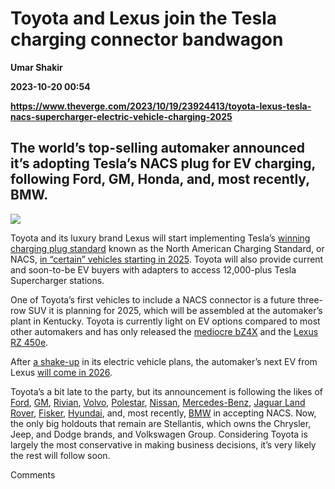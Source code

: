 # Toyota and Lexus join the Tesla charging connector bandwagon
**Umar Shakir**

**2023-10-20 00:54**

**https://www.theverge.com/2023/10/19/23924413/toyota-lexus-tesla-nacs-supercharger-electric-vehicle-charging-2025**

The world’s top-selling automaker announced it’s adopting Tesla’s NACS plug for EV charging, following Ford, GM, Honda, and, most recently, BMW.
------------------------------------------------------------------------------------------------------------------------------------------------

![](https://cdn.vox-cdn.com/thumbor/prOON3gFB7GLXgmmxX8zHQ4-8T8=/0x0:2560x1707/1200x628/filters:focal(1280x854:1281x855)/cdn.vox-cdn.com/uploads/chorus_asset/file/24507470/HERO_2023_Lexus_RZ_450e_Premium_Ether_001_scaled.jpg)

Toyota and its luxury brand Lexus will start implementing Tesla’s [winning charging plug standard](https://www.theverge.com/2023/6/27/23775208/tesla-nacs-electric-car-charging-standard-sae-chargepoint) known as the North American Charging Standard, or NACS, [in “certain” vehicles starting in 2025](https://pressroom.toyota.com/toyota-adopts-the-north-american-charging-standard-to-expand-customer-charging-options/). Toyota will also provide current and soon-to-be EV buyers with adapters to access 12,000-plus Tesla Supercharger stations.

One of Toyota’s first vehicles to include a NACS connector is a future three-row SUV it is planning for 2025, which will be assembled at the automaker’s plant in Kentucky. Toyota is currently light on EV options compared to most other automakers and has only released the [mediocre bZ4X](https://www.theverge.com/23180408/toyota-bz4x-electric-suv-review-specs-price) and the [Lexus RZ 450e](https://www.theverge.com/2023/3/14/23640073/lexus-rz-450e-ev-price-toyota).

After [a shake-up](https://www.theverge.com/2022/10/24/23420947/toyota-ev-transition-electrification-strategy-reboot) in its electric vehicle plans, the automaker’s next EV from Lexus [will come in 2026](https://www.theverge.com/2023/2/13/23598385/toyota-lexus-electric-car-strategy-2026).

Toyota’s a bit late to the party, but its announcement is following the likes of [Ford](https://www.theverge.com/2023/5/27/23738771/ford-tesla-electric-car-charging-nacs), [GM](https://www.theverge.com/2023/6/8/23754470/gm-tesla-ev-supercharger-nacs-elon-musk), [Rivian](https://www.theverge.com/2023/6/20/23766979/rivian-tesla-ev-charging-standard-nacs-r1t-r1s), [Volvo](https://www.theverge.com/2023/6/27/23775579/volvo-tesla-electric-car-supercharger-nacs), [Polestar](https://www.theverge.com/2023/6/29/23778527/now-polestar-is-plugging-into-teslas-superchargers-too), [Nissan](https://www.theverge.com/2023/7/19/23800436/nissan-tesla-nacs-support-supercharging-adapter), [Mercedes-Benz](https://www.theverge.com/2023/7/7/23787186/mercedes-benz-tesla-nacs-ev-charging-standard), [Jaguar Land Rover](https://www.theverge.com/2023/9/21/23884083/jaguar-cuts-a-tesla-supercharging-deal-too), [Fisker](https://www.theverge.com/2023/8/15/23832744/fisker-tesla-nacs-connector-standard-supercharger-adapter), [Hyundai](https://www.theverge.com/2023/10/5/23904089/hyundai-tesla-nacs-ev-charging-plug), and, most recently, [BMW](https://www.theverge.com/2023/10/17/23921374/bmw-mini-rolls-royce-tesla-nacs-ev-charging-standard) in accepting NACS. Now, the only big holdouts that remain are Stellantis, which owns the Chrysler, Jeep, and Dodge brands, and Volkswagen Group. Considering Toyota is largely the most conservative in making business decisions, it’s very likely the rest will follow soon.

Comments